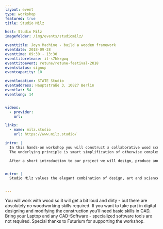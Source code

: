```yaml
---
layout: event
type: workshop
featured: true
title: Studio Milz

host: Studio Milz
imagefolder: /img/events/studiomilz/

eventtitle: Joyn Machine - build a wooden framework
eventdate: 2018-09-28
eventtime: 09:30 - 13:30
eventtitorelease: il-s7hkrgwq
eventtitoevent: retune/retune-festival-2018
eventstatus: signup
eventcapacity: 10

eventlocation: STATE Studio
eventaddress: Hauptstraße 3, 10827 Berlin
eventlat: 54
eventlong: 14


videos:
  - provider:
    url:

links:
  - name: milz.studio
    url: https://www.milz.studio/

intro: |
  In this hands-on workshop you will construct a collaborative wood sculpture with the Joyn Machine – an interactive tool that enables the design of wooden framework constructions and their semi-automated production.
  The underlying principle is smart simplification of otherwise complex processes - thereby taking mobile and fast production processes of wooden structures to the next level.

  After a short introduction to our project we will design, produce and build simple constructions on site for the Retune Closing night to launch a spatial experiment.


outro: |
  Studio Milz values the elegant combination of design, art and science. They love to work on imaginative ideas which merge the digital and physical world and require an interdisciplinary path. By using the contrast of low and high-tech they are establishing a unique vision of communication in three dimensional space. The working process combines specialists in multiple disciplines like communication and interaction design, software and interface design, rapid manufacturing, physical and electronic engineering. Using this creative skill set, Studio Milz has gained a deep understanding of developing bespoke projects. They envision, design and produce.


---
```


You will work with wood so it will get a bit loud and dirty - but there are absolutely no woodworking skills required.
If you want to take part in digital designing and modifying the construction you'll need basic skills in CAD.
Bring your Laptop and any CAD-Software - specialized software tools are not required. Special thanks to Futurium for supporting the workshop.
